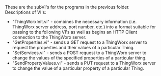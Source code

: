 These are the subVI's for the programs in the previous folder. <br>
Descriptions of VI's: <br>
- "ThingWorxInit.vi" - combines the necessary information (i.e. ThingWorx server address, port number, etc.) into a format suitable for passing to the following VI's as well as begins an HTTP Client connection to the ThingWorx server. <br>
- "GetProperties.vi" - sends a GET request to a ThingWorx server to request the properties and their values of a particular Thing. <br>
- "SetServices.vi" - sends a POST request to a ThingWorx server to change the values of the specified properties of a particular thing. <br>
- "SendPropertyValues.vi" - sends a PUT request to a ThingWorx server to change the value of a particular property of a particular Thing. <br> 
